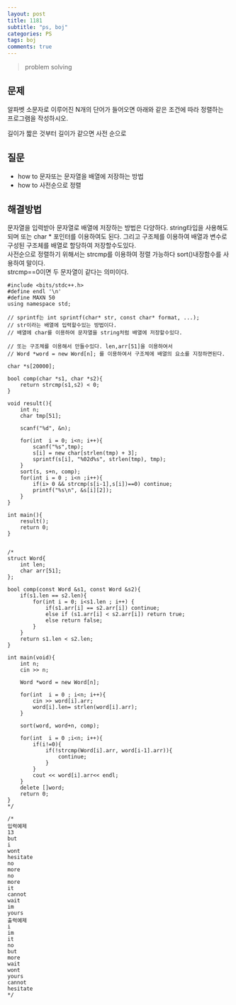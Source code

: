 ```yaml
---
layout: post
title: 1181
subtitle: "ps, boj"
categories: PS
tags: boj
comments: true
---
```

> problem solving

## 문제
알파벳 소문자로 이루어진 N개의 단어가 들어오면 아래와 같은 조건에 따라 정렬하는 프로그램을 작성하시오.

길이가 짧은 것부터
길이가 같으면 사전 순으로


## 질문
  * how to 문자또는 문자열을 배열에 저장하는 방법
  * how to 사전순으로 정렬
  
## 해결방법
  문자열을 입력받아 문자열로 배열에 저장하는 방법은 다양하다. string타입을 사용해도 되며 또는 char * 포인터를 이용하여도 된다. 그리고 구조체를 이용하여 배열과 변수로 구성된 구조체를 배열로 할당하여 저장할수도있다.    
  사전순으로 정렬하기 위해서는 strcmp를 이용하여 정렬 가능하다 sort()내장함수를 사용하여 말이다.   
  strcmp==0이면 두 문자열이 같다는 의미이다.   


~~~
#include <bits/stdc++.h>
#define endl '\n'
#define MAXN 50
using namespace std;

// sprintf는 int sprintf(char* str, const char* format, ...);
// str이라는 배열에 입력할수있는 방법이다. 
// 배열에 char를 이용하여 문자열을 string처럼 배열에 저장할수있다. 

// 또는 구조체를 이용해서 만들수있다. len,arr[51]을 이용하여서 
// Word *word = new Word[n]; 를 이용하여서 구조체에 배열의 요소를 지정하면된다. 

char *s[20000];

bool comp(char *s1, char *s2){
	return strcmp(s1,s2) < 0;
}

void result(){
	int n;
	char tmp[51];

	scanf("%d", &n);

	for(int  i = 0; i<n; i++){
		scanf("%s",tmp);
		s[i] = new char[strlen(tmp) + 3];
		sprintf(s[i], "%02d%s", strlen(tmp), tmp);
	}
	sort(s, s+n, comp);
	for(int i = 0 ; i<n ;i++){
		if(i> 0 && strcmp(s[i-1],s[i])==0) continue;
		printf("%s\n", &s[i][2]);
	}
}

int main(){
	result();
	return 0;
}


/*
struct Word{
	int len;
	char arr[51];
};

bool comp(const Word &s1, const Word &s2){
	if(s1.len == s2.len){
		for(int i = 0; i<s1.len ; i++) {
			if(s1.arr[i] == s2.arr[i]) continue;
			else if (s1.arr[i] < s2.arr[i]) return true;
			else return false;
		}
	}
	return s1.len < s2.len;
}

int main(void){
	int n;
	cin >> n;

	Word *word = new Word[n];

	for(int  i = 0 ; i<n; i++){
		cin >> word[i].arr;
		word[i].len= strlen(word[i].arr);
	}

	sort(word, word+n, comp);

	for(int  i = 0 ;i<n; i++){
		if(i!=0){
			if(!strcmp(Word[i].arr, word[i-1].arr)){
				continue;
			}
		}
		cout << word[i].arr<< endl;
	}
	delete []word;
	return 0;
}
*/

/*
입력예제
13
but
i
wont
hesitate
no
more
no
more
it
cannot
wait
im
yours
출력예제
i
im
it
no
but
more
wait
wont
yours
cannot
hesitate
*/

~~~


